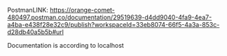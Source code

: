PostmanLINK:
https://orange-comet-480497.postman.co/documentation/29519639-d4dd9040-4fa9-4ea7-a4ba-e438f28e32c9/publish?workspaceId=33eb8074-66f5-4a3a-853c-d28db40a5b5b#url


Documentation is according to localhost
